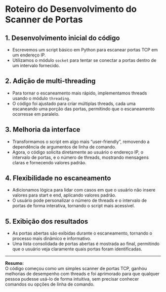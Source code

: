 # Roteiro do Desenvolvimento do Scanner de Portas

## 1. Desenvolvimento inicial do código
- Escrevemos um script básico em Python para escanear portas TCP em um endereço IP.
- Utilizamos o módulo `socket` para tentar se conectar a portas dentro de um intervalo fornecido.

## 2. Adição de multi-threading
- Para tornar o escaneamento mais rápido, implementamos threads usando o módulo `threading`.
- O código foi ajustado para criar múltiplas threads, cada uma escaneando uma porção das portas, permitindo que o escaneamento ocorresse em paralelo.

## 3. Melhoria da interface
- Transformamos o script em algo mais “user-friendly”, removendo a dependência de argumentos de linha de comando.
- Agora, o código solicita diretamente ao usuário o endereço IP, o intervalo de portas, e o número de threads, mostrando mensagens claras e fornecendo valores padrão.

## 4. Flexibilidade no escaneamento
- Adicionamos lógica para lidar com casos em que o usuário não insere valores para start e end, aplicando valores padrão.
- O usuário pode personalizar o número de threads e o intervalo de portas de forma interativa, tornando o script mais acessível.

## 5. Exibição dos resultados
- As portas abertas são exibidas durante o escaneamento, tornando o processo mais dinâmico e informativo.
- Uma lista consolidada de portas abertas é mostrada ao final, permitindo que o usuário veja claramente quais portas foram identificadas.

---

**Resumo:**  
O código começou como um simples scanner de portas TCP, ganhou melhorias de desempenho com threads e foi aprimorado para que qualquer pessoa pudesse usá-lo de forma intuitiva, sem precisar conhecer comandos ou opções de linha de comando.
